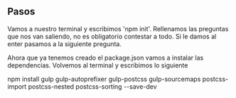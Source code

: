 ## Pasos

Vamos a nuestro terminal y escribimos 'npm init'. Rellenamos las preguntas que nos van saliendo, no es obligatorio contestar a todo. Si le damos al enter pasamos a la siguiente pregunta.

Ahora que ya tenemos creado el package.json vamos a instalar las dependencias. Volvemos al terminal y escribimos lo siguiente

npm install gulp gulp-autoprefixer gulp-postcss gulp-sourcemaps postcss-import postcss-nested postcss-sorting --save-dev